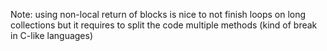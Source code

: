 Note:
	using non-local return of blocks is nice to not finish loops on long collections but it requires to split the code multiple methods
	(kind of break in C-like languages)